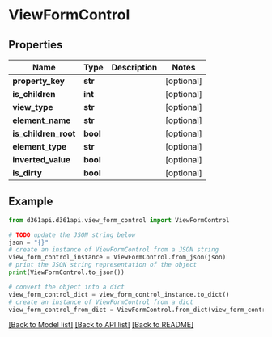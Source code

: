 # ViewFormControl


## Properties

Name | Type | Description | Notes
------------ | ------------- | ------------- | -------------
**property_key** | **str** |  | [optional] 
**is_children** | **int** |  | [optional] 
**view_type** | **str** |  | [optional] 
**element_name** | **str** |  | [optional] 
**is_children_root** | **bool** |  | [optional] 
**element_type** | **str** |  | [optional] 
**inverted_value** | **bool** |  | [optional] 
**is_dirty** | **bool** |  | [optional] 

## Example

```python
from d361api.d361api.view_form_control import ViewFormControl

# TODO update the JSON string below
json = "{}"
# create an instance of ViewFormControl from a JSON string
view_form_control_instance = ViewFormControl.from_json(json)
# print the JSON string representation of the object
print(ViewFormControl.to_json())

# convert the object into a dict
view_form_control_dict = view_form_control_instance.to_dict()
# create an instance of ViewFormControl from a dict
view_form_control_from_dict = ViewFormControl.from_dict(view_form_control_dict)
```
[[Back to Model list]](../README.md#documentation-for-models) [[Back to API list]](../README.md#documentation-for-api-endpoints) [[Back to README]](../README.md)


